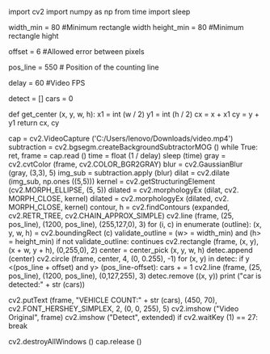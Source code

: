 import cv2
import numpy as np
from time import sleep

width_min = 80 #Minimum rectangle width
height_min = 80 #Minimum rectangle hight

offset = 6 #Allowed error between pixels

pos_line = 550 # Position of the counting line

delay = 60 #Video FPS

detect = []
cars = 0

def get_center (x, y, w, h):
     x1 = int (w / 2)
     y1 = int (h / 2)
     cx = x + x1
     cy = y + y1
     return cx, cy
    
cap = cv2.VideoCapture ('C:/Users/lenovo/Downloads/video.mp4')
subtraction = cv2.bgsegm.createBackgroundSubtractorMOG ()
while True:
    ret, frame = cap.read ()
      time = float (1 / delay)
      sleep (time)
      gray = cv2.cvtColor (frame, cv2.COLOR_BGR2GRAY)
      blur = cv2.GaussianBlur (gray, (3,3), 5)
      img_sub = subtraction.apply (blur)
      dilat = cv2.dilate (img_sub, np.ones ((5,5)))
      kernel = cv2.getStructuringElement (cv2.MORPH_ELLIPSE, (5, 5))
      dilated = cv2.morphologyEx (dilat, cv2. MORPH_CLOSE, kernel)
      dilated = cv2.morphologyEx (dilated, cv2. MORPH_CLOSE, kernel)
      contour, h = cv2.findContours (expanded, cv2.RETR_TREE, cv2.CHAIN_APPROX_SIMPLE)
  cv2.line (frame, (25, pos_line), (1200, pos_line), (255,127,0), 3)
      for (i, c) in enumerate (outline):
          (x, y, w, h) = cv2.boundingRect (c)
          validate_outline = (w> = width_min) and (h> = height_min)
          if not validate_outline:
              continues
         cv2.rectangle (frame, (x, y), (x + w, y + h), (0,255,0), 2)
          center = center_pick (x, y, w, h)
          detec.append (center)
          cv2.circle (frame, center, 4, (0, 0.255), -1)
         for (x, y) in detec:
              if y <(pos_line + offset) and y> (pos_line-offset):
                  cars + = 1
                  cv2.line (frame, (25, pos_line), (1200, pos_line), (0,127,255), 3)
                  detec.remove ((x, y))
                  print ("car is detected:" + str (cars))
       
   cv2.putText (frame, "VEHICLE COUNT:" + str (cars), (450, 70), cv2.FONT_HERSHEY_SIMPLEX, 2, (0, 0, 255), 5)
      cv2.imshow ("Video Original", frame)
      cv2.imshow ("Detect", extended)
     if cv2.waitKey (1) == 27:
          break
    
cv2.destroyAllWindows ()
cap.release ()
